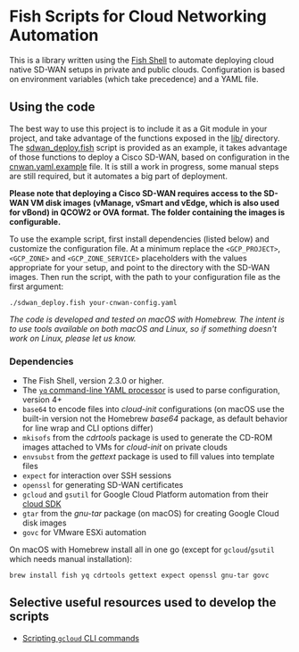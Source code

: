 # Fish Scripts for Cloud Networking Automation

This is a library written using the [Fish Shell](https://fishshell.com/) to
automate deploying cloud native SD-WAN setups in private and public clouds.
Configuration is based on environment variables (which take precedence) and a
YAML file.

## Using the code

The best way to use this project is to include it as a Git module in your
project, and take advantage of the functions exposed in the [lib/](./lib)
directory. The [sdwan_deploy.fish](./sdwan_deploy.fish) script is provided as
an example, it takes advantage of those functions to deploy a Cisco SD-WAN,
based on configuration in the [cnwan.yaml.example](./cnwan.yaml.example) file.
It is still a work in progress, some manual steps are still required, but it
automates a big part of deployment.

**Please note that deploying a Cisco SD-WAN requires access to the SD-WAN VM
disk images (vManage, vSmart and vEdge, which is also used for vBond) in QCOW2
or OVA format. The folder containing the images is configurable.**

To use the example script, first install dependencies (listed below) and
customize the configuration file. At a minimum replace the `<GCP_PROJECT>`,
`<GCP_ZONE>` and `<GCP_ZONE_SERVICE>` placeholders with the values appropriate
for your setup, and point to the directory with the SD-WAN images. Then run
the script, with the path to your configuration file as the first argument:

    ./sdwan_deploy.fish your-cnwan-config.yaml

*The code is developed and tested on macOS with Homebrew. The intent is to use
tools available on both macOS and Linux, so if something doesn't work on
Linux, please let us know.*

### Dependencies

- The Fish Shell, version 2.3.0 or higher.
- The [`yq` command-line YAML processor](https://mikefarah.gitbook.io/yq/)
  is used to parse configuration, version 4+
- `base64` to encode files into *cloud-init* configurations (on macOS use the
  built-in version not the Homebrew *base64* package, as default behavior for
  line wrap and CLI options differ)
- `mkisofs` from the *cdrtools* package is used to generate the CD-ROM images
  attached to VMs for *cloud-init* on private clouds
- `envsubst` from the *gettext* package is used to fill values into template
  files
- `expect` for interaction over SSH sessions
- `openssl` for generating SD-WAN certificates
- `gcloud` and `gsutil` for Google Cloud Platform automation from their [cloud
  SDK](https://cloud.google.com/sdk/install)
- `gtar` from the *gnu-tar* package (on macOS) for creating Google Cloud disk
  images
- `govc` for VMware ESXi automation

On macOS with Homebrew install all in one go (except for `gcloud`/`gsutil`
which needs manual installation):

    brew install fish yq cdrtools gettext expect openssl gnu-tar govc

## Selective useful resources used to develop the scripts

- [Scripting `gcloud` CLI commands](https://cloud.google.com/sdk/docs/scripting-gcloud)
